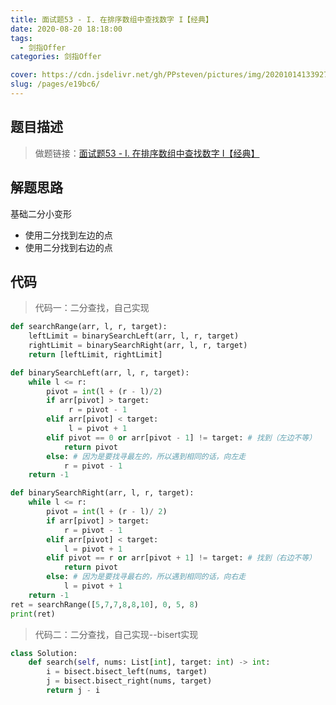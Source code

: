 ```yaml
---
title: 面试题53 - I. 在排序数组中查找数字 I【经典】
date: 2020-08-20 18:18:00
tags: 
  - 剑指Offer
categories: 剑指Offer

cover: https://cdn.jsdelivr.net/gh/PPsteven/pictures/img/20201014133927.png
slug: /pages/e19bc6/
---
```


## 题目描述

> 做题链接：[面试题53 - I. 在排序数组中查找数字 I【经典】](https://leetcode-cn.com/problems/zai-pai-xu-shu-zu-zhong-cha-zhao-shu-zi-lcof/)

<!--more-->

## 解题思路

基础二分小变形

- 使用二分找到左边的点
- 使用二分找到右边的点

## 代码

> 代码一：二分查找，自己实现

```python
def searchRange(arr, l, r, target):
    leftLimit = binarySearchLeft(arr, l, r, target)
    rightLimit = binarySearchRight(arr, l, r, target)
    return [leftLimit, rightLimit]

def binarySearchLeft(arr, l, r, target):
    while l <= r:
        pivot = int(l + (r - l)/2) 
        if arr[pivot] > target:
             r = pivot - 1
        elif arr[pivot] < target:
             l = pivot + 1
        elif pivot == 0 or arr[pivot - 1] != target: # 找到（左边不等）
            return pivot
        else: # 因为是要找寻最左的，所以遇到相同的话，向左走
            r = pivot - 1
    return -1

def binarySearchRight(arr, l, r, target):
    while l <= r:
        pivot = int(l + (r - l)/ 2)
        if arr[pivot] > target:
            r = pivot - 1
        elif arr[pivot] < target:
            l = pivot + 1
        elif pivot == r or arr[pivot + 1] != target: # 找到（右边不等）
            return pivot
        else: # 因为是要找寻最右的，所以遇到相同的话，向右走
            l = pivot + 1
    return -1 
ret = searchRange([5,7,7,8,8,10], 0, 5, 8)
print(ret)
```



> 代码二：二分查找，自己实现--bisert实现

```python
class Solution:
    def search(self, nums: List[int], target: int) -> int:
        i = bisect.bisect_left(nums, target)
        j = bisect.bisect_right(nums, target)
        return j - i
```



